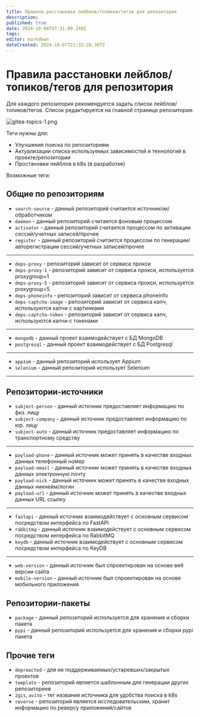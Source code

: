 ```yaml
---
title: Правила расстановки лейблов/топиков/тегов для репозитория
description: 
published: true
date: 2024-10-08T07:31:09.240Z
tags: 
editor: markdown
dateCreated: 2024-10-07T21:32:28.307Z
---
```


# Правила расстановки лейблов/топиков/тегов для репозитория


Для каждого репозитория рекомендуется задать список лейблов/топиков/тегов. Список редактируется на главной странице репозитория:

![gitea-topics-1.png](/rules/develpoment/gitea-topics-1.png)


Теги нужны для:
- Улучшения поиска по репозиториям
- Актуализации списка используемых зависимостей и технологий в проекте/репозитории
- Простановки лейблов в k8s (в разработке)

Возможные теги:


## Общие по репозиториям
- `search-source` - данный репозиторий считается источником/обработчиком
- `daemon` - данный репозиторий считается фоновым процессом
- `activator` - данный репозиторий считается процессом по активации сессий/учетных записей/прочее
- `register` - данный репозиторий считается процессом по генерации/авторегистрации сессий/учетных записей/прочее
----------------
- `deps-proxy` - репозиторий зависит от сервиса прокси
- `deps-proxy-1` - репозиторий зависит от сервиса прокси, используется proxygroup=1
- `deps-proxy-5` - репозиторий зависит от сервиса прокси, используется proxygroup=5
- `deps-phoneinfo` - репозиторий зависит от сервиса phoneinfo
- `deps-captcha-image` - репозиторий зависит от сервиса капч, используются капчи с картинками
- `deps-captcha-token` - репозиторий зависит от сервиса капч, используются капчи с токенами
----------------
- `mongodb` - данный проект взаимодействует с БД MongoDB
- `postgresql` - данный проект взаимодействует с БД Postgresql
----------------
- `appium` - данный репозиторий использует Appium
- `selenium` - данный репозиторий использует Selenium
----------------

## Репозитории-источники
- `subject-person` - данный источник предоставляет информацию по физ. лицу
- `subject-company` - данный источник предоставляет информацию по юр. лицу
- `subject-auto` - данный источник предоставляет информацию по транспортному средству
----------------
- `payload-phone` - данный источник может принять в качестве входных данных телефонный номер
- `payload-email` - данный источник может принять в качестве входных данных электронную почту
- `payload-nick` - данный источник может принять в качестве входных данных никнейм/логин
- `payload-url` - данный источник может принять в качестве входных данных URL ссылку
----------------
- `fastapi` - данный источник взаимодействует с основным сервисом посредством интерфейса по FastAPI
- `rabbitmq` - данный источник взаимодействует с основным сервисом посредством интерфейса по RabbitMQ
- `keydb` - данный источник взаимодействует с основным сервисом посредством интерфейса по KeyDB
----------------
- `web-version` - данный источник был спроектирован на основе веб версии сайта
- `mobile-version` - данный источник был спроектирован на основе мобильного приложения

## Репозитории-пакеты
- `package` - данный репозиторий используется для хранения и сборки пакета
- `pypi` - данный репозиторий используется для хранения и сборки pypi пакета



## Прочие теги
- `depreacted` - для не поддерживаемых/устаревших/закрытых проектов
- `template` - репозиторий является шаблонным для генерации других репозиториев
- `2gis`, `avito` - тег названия источника для удобства поиска в k8s
- `reverse` - репозиторий является исследовательским, хранит информацию по реверсу приложений/сайтов
